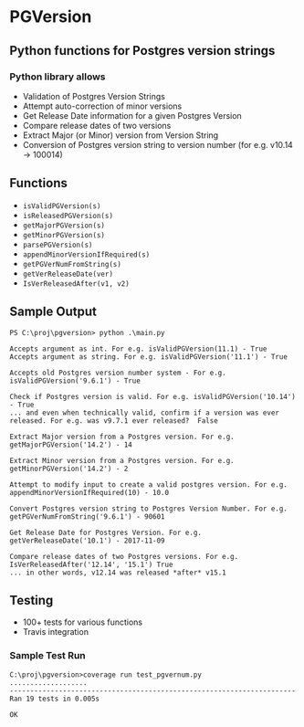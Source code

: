 # PGVersion
## Python functions for Postgres version strings

### Python library allows
- Validation of Postgres Version Strings
- Attempt auto-correction of minor versions
- Get Release Date information for a given Postgres Version
- Compare release dates of two versions
- Extract Major (or Minor) version from Version String
- Conversion of Postgres version string to version number (for e.g. v10.14 -> 100014)


## Functions
- `isValidPGVersion(s)`
- `isReleasedPGVersion(s)`
- `getMajorPGVersion(s)`
- `getMinorPGVersion(s)`
- `parsePGVersion(s)`
- `appendMinorVersionIfRequired(s)`
- `getPGVerNumFromString(s)`
- `getVerReleaseDate(ver)`
- `IsVerReleasedAfter(v1, v2)`


## Sample Output

```
PS C:\proj\pgversion> python .\main.py

Accepts argument as int. For e.g. isValidPGVersion(11.1) - True
Accepts argument as string. For e.g. isValidPGVersion('11.1') - True

Accepts old Postgres version number system - For e.g. isValidPGVersion('9.6.1') - True

Check if Postgres version is valid. For e.g. isValidPGVersion('10.14') - True
... and even when technically valid, confirm if a version was ever released. For e.g. was v9.7.1 ever released?  False

Extract Major version from a Postgres version. For e.g. getMajorPGVersion('14.2') - 14

Extract Minor version from a Postgres version. For e.g. getMinorPGVersion('14.2') - 2

Attempt to modify input to create a valid postgres version. For e.g. appendMinorVersionIfRequired(10) - 10.0

Convert Postgres version string to Postgres Version Number. For e.g. getPGVerNumFromString('9.6.1') - 90601

Get Release Date for Postgres Version. For e.g. getVerReleaseDate('10.1') - 2017-11-09

Compare release dates of two Postgres versions. For e.g. IsVerReleasedAfter('12.14', '15.1') True
... in other words, v12.14 was released *after* v15.1
```


## Testing
- 100+ tests for various functions
- Travis integration


### Sample Test Run
```
C:\proj\pgversion>coverage run test_pgvernum.py
...................
----------------------------------------------------------------------
Ran 19 tests in 0.005s

OK
```
